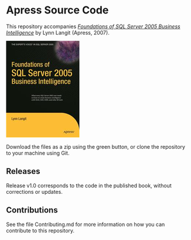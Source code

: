 # Apress Source Code

This repository accompanies [*Foundations of SQL Server 2005 Business Intelligence*](http://www.apress.com/9781590598344) by Lynn Langit (Apress, 2007).

![Cover image](9781590598344.jpg)

Download the files as a zip using the green button, or clone the repository to your machine using Git.

## Releases

Release v1.0 corresponds to the code in the published book, without corrections or updates.

## Contributions

See the file Contributing.md for more information on how you can contribute to this repository.
